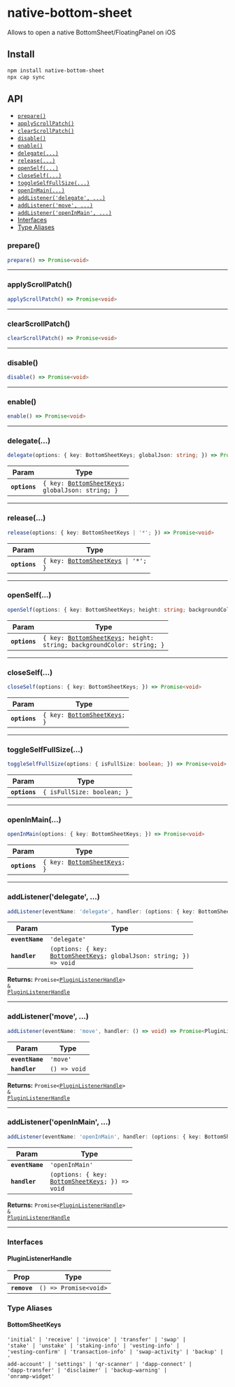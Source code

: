 # native-bottom-sheet

Allows to open a native BottomSheet/FloatingPanel on iOS

## Install

```bash
npm install native-bottom-sheet
npx cap sync
```

## API

<docgen-index>

* [`prepare()`](#prepare)
* [`applyScrollPatch()`](#applyscrollpatch)
* [`clearScrollPatch()`](#clearscrollpatch)
* [`disable()`](#disable)
* [`enable()`](#enable)
* [`delegate(...)`](#delegate)
* [`release(...)`](#release)
* [`openSelf(...)`](#openself)
* [`closeSelf(...)`](#closeself)
* [`toggleSelfFullSize(...)`](#toggleselffullsize)
* [`openInMain(...)`](#openinmain)
* [`addListener('delegate', ...)`](#addlistenerdelegate)
* [`addListener('move', ...)`](#addlistenermove)
* [`addListener('openInMain', ...)`](#addlisteneropeninmain)
* [Interfaces](#interfaces)
* [Type Aliases](#type-aliases)

</docgen-index>

<docgen-api>
<!--Update the source file JSDoc comments and rerun docgen to update the docs below-->

### prepare()

```typescript
prepare() => Promise<void>
```

--------------------

### applyScrollPatch()

```typescript
applyScrollPatch() => Promise<void>
```

--------------------

### clearScrollPatch()

```typescript
clearScrollPatch() => Promise<void>
```

--------------------

### disable()

```typescript
disable() => Promise<void>
```

--------------------

### enable()

```typescript
enable() => Promise<void>
```

--------------------

### delegate(...)

```typescript
delegate(options: { key: BottomSheetKeys; globalJson: string; }) => Promise<void>
```

| Param         | Type                                                                                      |
|---------------|-------------------------------------------------------------------------------------------|
| **`options`** | <code>{ key: <a href="#bottomsheetkeys">BottomSheetKeys</a>; globalJson: string; }</code> |

--------------------

### release(...)

```typescript
release(options: { key: BottomSheetKeys | '*'; }) => Promise<void>
```

| Param         | Type                                                                         |
|---------------|------------------------------------------------------------------------------|
| **`options`** | <code>{ key: <a href="#bottomsheetkeys">BottomSheetKeys</a> \| '*'; }</code> |

--------------------

### openSelf(...)

```typescript
openSelf(options: { key: BottomSheetKeys; height: string; backgroundColor: string; }) => Promise<void>
```

| Param         | Type                                                                                                           |
|---------------|----------------------------------------------------------------------------------------------------------------|
| **`options`** | <code>{ key: <a href="#bottomsheetkeys">BottomSheetKeys</a>; height: string; backgroundColor: string; }</code> |

--------------------

### closeSelf(...)

```typescript
closeSelf(options: { key: BottomSheetKeys; }) => Promise<void>
```

| Param         | Type                                                                  |
|---------------|-----------------------------------------------------------------------|
| **`options`** | <code>{ key: <a href="#bottomsheetkeys">BottomSheetKeys</a>; }</code> |

--------------------

### toggleSelfFullSize(...)

```typescript
toggleSelfFullSize(options: { isFullSize: boolean; }) => Promise<void>
```

| Param         | Type                                  |
|---------------|---------------------------------------|
| **`options`** | <code>{ isFullSize: boolean; }</code> |

--------------------

### openInMain(...)

```typescript
openInMain(options: { key: BottomSheetKeys; }) => Promise<void>
```

| Param         | Type                                                                  |
|---------------|-----------------------------------------------------------------------|
| **`options`** | <code>{ key: <a href="#bottomsheetkeys">BottomSheetKeys</a>; }</code> |

--------------------

### addListener('delegate', ...)

```typescript
addListener(eventName: 'delegate', handler: (options: { key: BottomSheetKeys; globalJson: string; }) => void) => Promise<PluginListenerHandle> & PluginListenerHandle
```

| Param           | Type                                                                                                            |
|-----------------|-----------------------------------------------------------------------------------------------------------------|
| **`eventName`** | <code>'delegate'</code>                                                                                         |
| **`handler`**   | <code>(options: { key: <a href="#bottomsheetkeys">BottomSheetKeys</a>; globalJson: string; }) =&gt; void</code> |

**Returns:** <code>Promise&lt;<a href="#pluginlistenerhandle">PluginListenerHandle</a>&gt; & <a href="#pluginlistenerhandle">PluginListenerHandle</a></code>

--------------------

### addListener('move', ...)

```typescript
addListener(eventName: 'move', handler: () => void) => Promise<PluginListenerHandle> & PluginListenerHandle
```

| Param           | Type                       |
|-----------------|----------------------------|
| **`eventName`** | <code>'move'</code>        |
| **`handler`**   | <code>() =&gt; void</code> |

**Returns:** <code>Promise&lt;<a href="#pluginlistenerhandle">PluginListenerHandle</a>&gt; & <a href="#pluginlistenerhandle">PluginListenerHandle</a></code>

--------------------

### addListener('openInMain', ...)

```typescript
addListener(eventName: 'openInMain', handler: (options: { key: BottomSheetKeys; }) => void) => Promise<PluginListenerHandle> & PluginListenerHandle
```

| Param           | Type                                                                                        |
|-----------------|---------------------------------------------------------------------------------------------|
| **`eventName`** | <code>'openInMain'</code>                                                                   |
| **`handler`**   | <code>(options: { key: <a href="#bottomsheetkeys">BottomSheetKeys</a>; }) =&gt; void</code> |

**Returns:** <code>Promise&lt;<a href="#pluginlistenerhandle">PluginListenerHandle</a>&gt; & <a href="#pluginlistenerhandle">PluginListenerHandle</a></code>

--------------------

### Interfaces

#### PluginListenerHandle

| Prop         | Type                                      |
|--------------|-------------------------------------------|
| **`remove`** | <code>() =&gt; Promise&lt;void&gt;</code> |

### Type Aliases

#### BottomSheetKeys

<code>'initial' | 'receive' | 'invoice' | 'transfer' | 'swap' | 'stake' | 'unstake' | 'staking-info' | 'vesting-info' | 'vesting-confirm' | 'transaction-info' | 'swap-activity' | 'backup' | '
add-account' | 'settings' | 'qr-scanner' | 'dapp-connect' | 'dapp-transfer' | 'disclaimer' | 'backup-warning' | 'onramp-widget'</code>

</docgen-api>
